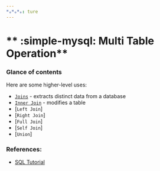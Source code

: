 ```yaml
---
ᴴₒᴴₒᴴₒ: ture
---
```


# ** :simple-mysql: Multi Table Operation**

### **Glance of contents**

Here are some higher-level uses:

- [`Joins`](#select-distinct) - extracts distinct data from a database
- [`Inner Join`](#) - modifies a table
- [`Left Join`]
- [`Right Join`]
- [`Full Join`]
- [`Self Join`]
- [`Union`]


### **References:**

- [SQL Tutorial](https://www.w3schools.com/sql/)


<script src="https://www.jdoodle.com/assets/jdoodle-pym.min.js" type="text/javascript"></script>